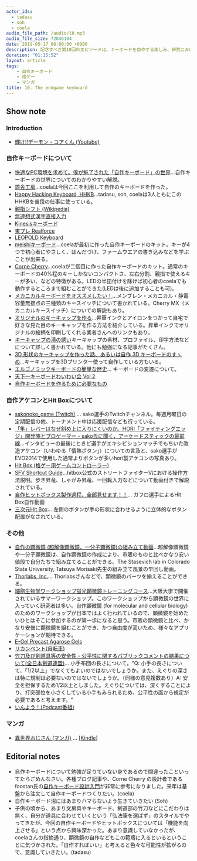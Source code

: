 ```yaml
---
actor_ids:
  - tadasu
  - soh
  - coela
audio_file_path: /audio/10.mp3
audio_file_size: 72846104
date: 2019-05-17 00:00:00 +0900
description: 記念すべき第10回のエピソードは、キーボードを自作する楽しみ、研究における道具や技術を自作するか問題、ゲームコントローラーの改造、Hit Box、超解像顕微鏡の設計と組み立て、マンガについて話しました。
duration: "01:15:52"
layout: article
tags:
    - 自作キーボード
    - 格ゲー
    - マンガ
title: 10. The endgame keyboard
---
```


## Show note

### Introduction
- [輝け!!デーモン・コアくん (Youtube)](https://www.youtube.com/watch?v=6ZIjbX1gj88)

### 自作キーボードについて
- [快適なPC環境を求めて。僕が魅了された「自作キーボード」の世界](https://srdk.rakuten.jp/entry/2019/03/26/103000)...自作キーボードの世界についてのわかりやすい解説。
- [遊舎工房](https://yushakobo.jp/)...coelaは今回ここを利用して自作のキーボードを作った。
- [Happy Hacking Keyboard, HHKB](https://www.pfu.fujitsu.com/hhkeyboard/)...tadasu, soh, coelaは3人ともにこのHHKBを普段の仕事に使っている。
- [親指シフト (Wikipedia)](https://ja.wikipedia.org/wiki/%E8%A6%AA%E6%8C%87%E3%82%B7%E3%83%95%E3%83%88)
- [無連想式漢字直接入力](https://ja.m.wikipedia.org/wiki/無連想式漢字直接入力)
- [Kinesisキーボード](https://www.edikun.co.jp/kinesis/)
- [東プレ Realforce](http://www.realforce.co.jp/)
- [LEOPOLD Keyboard](https://www.archisite.co.jp/products/leopold_keyboard/)
- [meishiキーボード](https://yushakobo.jp/shop/meishi/)...coelaが最初に作った自作キーボードのキット。キーが4つで初心者にやさしく、はんだづけ、ファームウエアの書き込みなどを学ぶことが出来る。
-  [Corne Cherry](https://yushakobo.jp/shop/corne-cherry/)...coelaが二個目に作った自作キーボードのキット。通常のキーボードの40%程のキーしかないコンパクトさ、左右分割、親指で使えるキーが多い、などの特徴がある。LEDの半田付けを除けば初心者のcoelaでも動作するところまで組むことができた(LEDは後に追加することも可)。
- [メカニカルキーボードをオススメしたい！](https://k-tai.watch.impress.co.jp/docs/column/stapa/1141039.html)...メンブレン・メカニカル・静電容量無接点の三種類のキースイッチについて書かれている。Cherry MX（メカニカルキースイッチ）についての解説もあり。
-  [オリジナルのキーキャップを作る](http://kou014.hateblo.jp/entry/2017/10/09/004130)...昇華インクとアイロンをつかって自宅で好きな見た目のキーキャップを作る方法を紹介している。昇華インクでオリジナルの絵柄を印刷してくれる業者さんへのリンクもあり。
- [キーキャップの湯の誘い](https://salicylic-acid3.hatenablog.com/entry/2018/12/06/キーキャップの湯のお誘い)キーキャップの素材、プロファイル、印字方法などについて詳しく書かれている。他にも勉強になる記事がたくさん。
- [3D 形状のキーキャップを作った話、あるいは自作 3D キーボードのすヽめ](https://qiita.com/zk_phi/items/5680607118516413a0ba)...キーキャップを3Dプリンター使って自作している方もいる。
- [エルゴノミックキーボードの簡単な歴史](http://shiki.esrille.com/2017/02/blog-post.html)... キーボードの変遷について。
- [天下一キーボードわいわい会 Vol.2](https://tenkey.connpass.com/event/126481/)
- [自作キーボードを作るために必要なもの](https://salicylic-acid3.hatenablog.com/entry/2018/11/24/自作キーボードを作るために必要なもの)

### 自作アケコンとHit Boxについて
- [sakonoko_game (Twitch)](https://www.twitch.tv/sakonoko_game) ... sako選手のTwitchチャンネル。毎週月曜日の定期配信の他、トーナメント中は応援配信なども行っている。
- [「隼」レバーはなぜ斜め上に入りにくいのか。HORI「ファイティングエッジ」開発陣とプロゲーマー・sako氏に聞く，アーケードスティックの最前線](https://www.4gamer.net/games/281/G028173/20150622087/)...インタビューの最後にときど選手がエキシビションマッチでもちいた改造アケコン（いわゆる「情熱ボタン」）についての言及と、sako選手がEVO2014で使用した通常よりボタンが多いhori製アケコンの写真あり。
- [Hit Box (格ゲー用ゲームコントローラー)](https://www.4gamer.net/games/000/G000000/20111225003/)
- [SFV Shortcut Guide](https://www.hitboxarcade.com/blogs/how-to-hit-box/street-fighter-v-shortcut-guide)...hitbox公式のストリートファイターVにおける操作方法説明。歩き昇竜、しゃがみ昇竜、一回転入力などについて動画付きで解説されている。
- [自作ヒットボックス製作過程、全部見せます！！](https://www.youtube.com/watch?v=1op22EfN938)... ガフロ選手によるHit Box自作動画
- [三次元Hit Box](https://twitter.com/tksuiken/status/1126174421893300225)... 左側のボタンが手の形状に合わせるように立体的なボタン配置がなされている。

### その他
- [自作の顕微鏡 (超解像顕微鏡、一分子顕微鏡)の組み立て動画](https://sites.bmb.colostate.edu/stasevichlab/videos/Days1-5.mp4)...超解像顕微鏡や一分子顕微鏡は、自作顕微鏡の作成により、市販のものと比べかなり安い値段で自分たちで組み立てることができる。The Stasevich lab in Colorado State University, Tatsuya Morisaki先生の組み立て風景の早回し動画。
- [Thorlabs, Inc.](https://www.thorlabs.com/)... Thorlabsさんなどで、顕微鏡のパーツを揃えることができる。
- [細胞生物学ワークショップ蛍光顕微鏡トレーニングコース](http://www.fbs.osaka-u.ac.jp/jpn/seminar/workshop/workshop-20180806/)...大阪大学で開催されているサマーワークショップ。このワークショップから顕微鏡の世界に入っていく研究者は多い。自作顕微鏡 (for molecular and cellular biology)のためのワークショップが日本ではよく行われているので、顕微鏡を始めたいひとはそこに参加するのが第一歩になると思う。市販の顕微鏡と比べ、かなり安価に顕微鏡を組むことができ、かつ自由度が高いため、様々なアプリケーションが期待できる。
- [E-Gel Precast Agarose Gels](https://www.thermofisher.com/jp/ja/home/life-science/dna-rna-purification-analysis/nucleic-acid-gel-electrophoresis/e-gel-electrophoresis-system/e-gel-pre-cast-agarose-gels/e-gel-precast-agarose-gels.html)
- [リカンベント(自転車)](https://kurashi-no.jp/I0016406)
- [竹刀及び剣道具等の安全性・公平性に関するパブリックコメントの結果について(全日本剣道連盟)](https://www.kendo.or.jp/information/20190130-2/)... 小手布団の長さについて。"Q: 小手の長さについて、「1/2以上」でなくてもよいのではないでしょうか。また、えぐりの深さは特に規制は必要ないのではないでしょうか。（同様の意見複数あり）A: 安全を担保するため1/2以上としました。えぐりについては、深くすることにより、打突部位を小さくしている小手もみられるため、公平性の面から規定が必要であると考えます。"
- [いんよう！(Podcast番組)](https://anchor.fm/inntoyoh)

### マンガ
- [異世界おじさん (マンガ)](https://comic-walker.com/contents/detail/KDCW_MF00000079010000_68/) ... \[[Kindle](https://www.amazon.co.jp/gp/product/B07R8GQ8DZ?tag=researchatf04-22)\]

## Editorial notes
- 自作キーボードについて勉強が足りていない身であるので間違ったこといってたらごめんなさい。各種ブログ記事や、Corne Cherry の設計者であるfoostan氏の[自作キーボード設計入門](https://booth.pm/ja/items/1044084)が非常に参考になりました。来年は基盤から注文して自作キーボードつくりたい。(coela)
- 自作キーボード沼にはあまりハマらないよう生きていきたい (Soh)
- 子供の頃から、あまり文房具やキーボード、剣道部の竹刀などにこだわりは無く、自分が道具に合わせていくという「弘法筆を選ばず」のスタイルでやってきたが、今回の自作キーボードやヒットボックスについては「機能を向上させる」という点から興味深かった。あまり意識していなかったが、coelaさんの指摘通り、顕微鏡の自作などもこの範疇に入るといるということに気づかされた。「自作すればいい」と考えると色々な可能性が拡がるので、意識していきたい。(tadasu)


